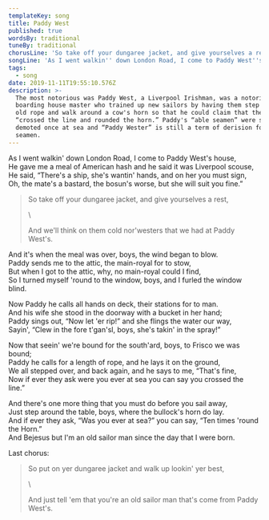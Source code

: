 ```yaml
---
templateKey: song
title: Paddy West
published: true
wordsBy: traditional
tuneBy: traditional
chorusLine: 'So take off your dungaree jacket, and give yourselves a rest'
songLine: 'As I went walkin'' down London Road, I come to Paddy West''s house'
tags:
  - song
date: 2019-11-11T19:55:10.576Z
description: >-
  The most notorious was Paddy West, a Liverpool Irishman, was a notorious
  boarding house master who trained up new sailors by having them step across an
  old rope and walk around a cow's horn so that he could claim that they had
  “crossed the line and rounded the horn.” Paddy's “able seamen” were soon
  demoted once at sea and “Paddy Wester” is still a term of derision for useless
  seamen.
---
```

As I went walkin' down London Road, I come to Paddy West's house,\
He gave me a meal of American hash and he said it was Liverpool scouse,\
He said, “There's a ship, she's wantin' hands, and on her you must sign,\
Oh, the mate's a bastard, the bosun's worse, but she will suit you fine.”

> So take off your dungaree jacket, and give yourselves a rest,
>
> \
>
>
> And we'll think on them cold nor'westers that we had at Paddy West's.

And it's when the meal was over, boys, the wind began to blow.\
Paddy sends me to the attic, the main-royal for to stow,\
But when I got to the attic, why, no main-royal could I find,\
So I turned myself 'round to the window, boys, and I furled the window blind.

Now Paddy he calls all hands on deck, their stations for to man.\
And his wife she stood in the doorway with a bucket in her hand;\
Paddy sings out, “Now let 'er rip!” and she flings the water our way,\
Sayin', “Clew in the fore t'gan'sl, boys, she's takin' in the spray!”

Now that seein' we're bound for the south'ard, boys, to Frisco we was bound;\
Paddy he calls for a length of rope, and he lays it on the ground,\
We all stepped over, and back again, and he says to me, “That's fine,\
Now if ever they ask were you ever at sea you can say you crossed the line.”

And there's one more thing that you must do before you sail away,\
Just step around the table, boys, where the bullock's horn do lay.\
And if ever they ask, “Was you ever at sea?” you can say, “Ten times 'round the Horn.”\
And Bejesus but I'm an old sailor man since the day that I were born.

Last chorus:

> So put on yer dungaree jacket and walk up lookin' yer best,
>
> \
>
>
> And just tell 'em that you're an old sailor man that's come from Paddy West's.
